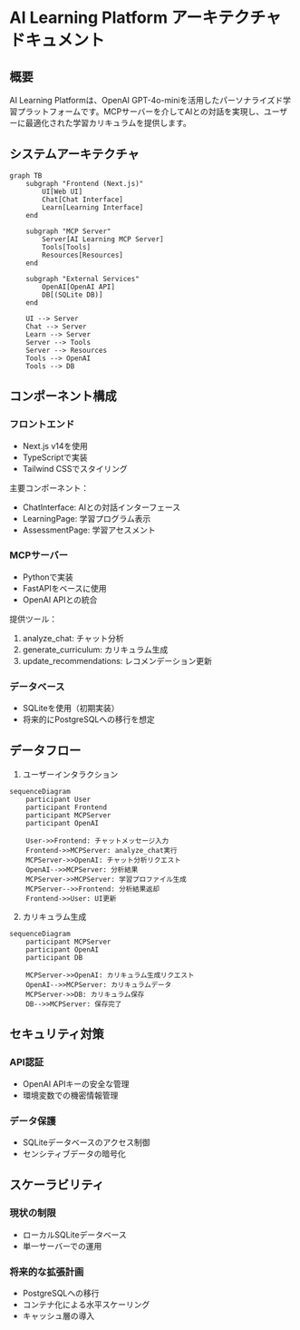 # AI Learning Platform アーキテクチャドキュメント

## 概要
AI Learning Platformは、OpenAI GPT-4o-miniを活用したパーソナライズド学習プラットフォームです。MCPサーバーを介してAIとの対話を実現し、ユーザーに最適化された学習カリキュラムを提供します。

## システムアーキテクチャ

```mermaid
graph TB
    subgraph "Frontend (Next.js)"
        UI[Web UI]
        Chat[Chat Interface]
        Learn[Learning Interface]
    end

    subgraph "MCP Server"
        Server[AI Learning MCP Server]
        Tools[Tools]
        Resources[Resources]
    end

    subgraph "External Services"
        OpenAI[OpenAI API]
        DB[(SQLite DB)]
    end

    UI --> Server
    Chat --> Server
    Learn --> Server
    Server --> Tools
    Server --> Resources
    Tools --> OpenAI
    Tools --> DB
```

## コンポーネント構成

### フロントエンド
- Next.js v14を使用
- TypeScriptで実装
- Tailwind CSSでスタイリング

主要コンポーネント：
- ChatInterface: AIとの対話インターフェース
- LearningPage: 学習プログラム表示
- AssessmentPage: 学習アセスメント

### MCPサーバー
- Pythonで実装
- FastAPIをベースに使用
- OpenAI APIとの統合

提供ツール：
1. analyze_chat: チャット分析
2. generate_curriculum: カリキュラム生成
3. update_recommendations: レコメンデーション更新

### データベース
- SQLiteを使用（初期実装）
- 将来的にPostgreSQLへの移行を想定

## データフロー

1. ユーザーインタラクション
```mermaid
sequenceDiagram
    participant User
    participant Frontend
    participant MCPServer
    participant OpenAI
    
    User->>Frontend: チャットメッセージ入力
    Frontend->>MCPServer: analyze_chat実行
    MCPServer->>OpenAI: チャット分析リクエスト
    OpenAI-->>MCPServer: 分析結果
    MCPServer->>MCPServer: 学習プロファイル生成
    MCPServer-->>Frontend: 分析結果返却
    Frontend->>User: UI更新
```

2. カリキュラム生成
```mermaid
sequenceDiagram
    participant MCPServer
    participant OpenAI
    participant DB
    
    MCPServer->>OpenAI: カリキュラム生成リクエスト
    OpenAI-->>MCPServer: カリキュラムデータ
    MCPServer->>DB: カリキュラム保存
    DB-->>MCPServer: 保存完了
```

## セキュリティ対策

### API認証
- OpenAI APIキーの安全な管理
- 環境変数での機密情報管理

### データ保護
- SQLiteデータベースのアクセス制御
- センシティブデータの暗号化

## スケーラビリティ

### 現状の制限
- ローカルSQLiteデータベース
- 単一サーバーでの運用

### 将来的な拡張計画
- PostgreSQLへの移行
- コンテナ化による水平スケーリング
- キャッシュ層の導入
